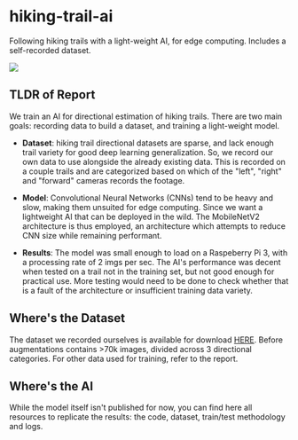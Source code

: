# hiking-trail-ai
Following hiking trails with a light-weight AI, for edge computing. Includes a self-recorded dataset.

![](https://github.com/lucmaki/hiking-trail-ai/blob/main/readme.gif?raw=true)

## TLDR of Report
We train an AI for directional estimation of hiking trails. There are two main goals: recording data to build a dataset, and training a light-weight model.

* **Dataset**: hiking trail directional datasets are sparse, and lack enough trail variety for good deep learning generalization. So, we record our own data to use alongside the already existing data. This is recorded on a couple trails and are categorized based on which of the "left", "right" and "forward" cameras records the footage.

* **Model**: Convolutional Neural Networks (CNNs) tend to be heavy and slow, making them unsuited for edge computing. Since we want a lightweight AI that can be deployed in the wild. The MobileNetV2 architecture is thus employed, an architecture which attempts to reduce CNN size while remaining performant. 

* **Results**: The model was small enough to load on a Raspeberry Pi 3, with a processing rate of 2 imgs per sec. The AI's performance was decent when tested on a trail not in the training set, but not good enough for practical use. More testing would need to be done to check whether that is a fault of the architecture or insufficient training data variety.

## Where's the Dataset
The dataset we recorded ourselves is available for download [HERE](https://www.kaggle.com/dataset/c89aa7511b75aeb9b8a2ed35b43f449d35ad7b788d645a57153c14e0b52937d1). Before augmentations contains >70k images, divided across 3 directional categories. 
For other data used for training, refer to the report.

## Where's the AI
While the model itself isn't published for now, you can find here all resources to replicate the results: the code, dataset, train/test methodology and logs.
